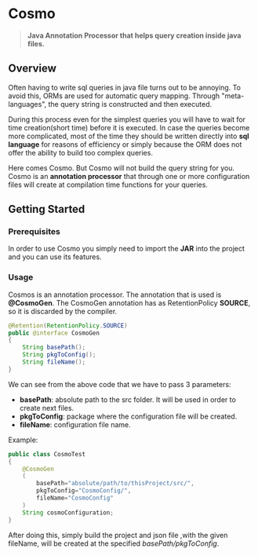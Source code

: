 # Cosmo

> **Java Annotation Processor that helps query creation inside java files.**

## Overview

Often having to write sql queries in java file turns out to be annoying. 
To avoid this, ORMs are used for automatic query mapping. Through "meta-languages", the query string is constructed and then executed. 

During this process even for the simplest queries you will have to wait for time creation(short time) before it is executed.
In case the queries become more complicated, most of the time they should be written directly into **sql language** for reasons of efficiency or simply because the ORM does not offer the ability to build too complex queries.

Here comes Cosmo. But Cosmo will not build the query string for you.
Cosmo is an **annotation processor** that through one or more configuration files will create at compilation time functions for your queries.

## Getting Started

### Prerequisites
In order to use Cosmo you simply need to import the **JAR** into the project and you can use its features.

### Usage
Cosmos is an annotation processor. The annotation that is used is **@CosmoGen**. The CosmoGen annotation has as RetentionPolicy **SOURCE**, so it is discarded by the compiler.

```java
@Retention(RetentionPolicy.SOURCE)
public @interface CosmoGen 
{
    String basePath();
    String pkgToConfig();
    String fileName();
}
```

We can see from the above code that we have to pass 3 parameters:

* **basePath**: absolute path to the src folder. It will be used in order to create next files.
* **pkgToConfig**: package where the configuration file will be created.
* **fileName**: configuration file name.

Example:
```java
public class CosmoTest
{
    @CosmoGen
    (
        basePath="absolute/path/to/thisProject/src/",
        pkgToConfig="CosmoConfig/",
        fileName="CosmoConfig"
    )
    String cosmoConfiguration;
}
```
After doing this, simply build the project and json file ,with the given fileName, will be created at the specified *basePath/pkgToConfig*.




